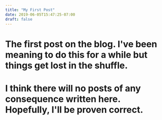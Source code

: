 ```yaml
---
title: "My First Post"
date: 2019-06-05T15:47:25-07:00
draft: false
---
```


# The first post on the blog.  I've been meaning to do this for a while but things get lost in the shuffle.  

# I think there will no posts of any consequence written here.  Hopefully, I'll be proven correct.

